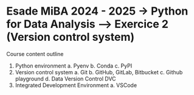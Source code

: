 # Esade MiBA 2024 - 2025 -> Python for Data Analysis --> Exercice 2 (Version control system)

Course content outline
1. Python environment 
    a. Pyenv
    b. Conda 
    c. PyPI
2. Version control system
    a. Git
    b. GitHub, GitLab, Bitbucket
    c. Github playground
    d. Data Version Control DVC
3. Integrated Development Environment 
    a. VSCode